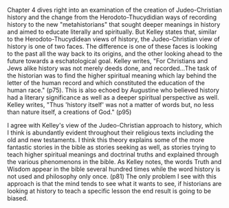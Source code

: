 Chapter 4 dives right into an examination of the creation of Judeo-Christian history and the change from the Herodoto-Thucydidian ways of recording history to the new "metahistorians" that sought deeper meanings in history and aimed to educate literally and spiritually. But Kelley states that, similar to the Herodoto-Thucydidean views of history, the Judeo-Christian view of history is one of two faces. The difference is one of these faces is looking to the past all the way back to its origins, and the other looking ahead to the future towards a eschatological goal. Kelley writes, "For Christians and Jews alike history was not merely deeds done, and recorded...The task of the historian was to find the higher spiritual meaning which lay behind the letter of the human record and which constituted the education of the human race." (p75). This is also echoed by Augustine who believed history had a literary significance as well as a deeper spiritual perspective as well. Kelley writes, "Thus 'history itself' was not a matter of words but, no less than nature itself, a creations of God." (p95)


I agree with Kelley's view of the Judeo-Christian approach to history, which I think is abundantly evident throughout their religious texts including the old and new testaments. I think this theory explains some of the more fantastic stories in the bible as stories seeking as well, as stories trying to teach higher spiritual meanings and doctrinal truths and explained through the various phenomenons in the bible. As Kelley notes, the words Truth and Wisdom appear in the bible several hundred times while the word history is not used and philosophy only once. (p81)
The only problem I see with this approach is that the mind tends to see what it wants to see, if historians are looking at history to teach a specific lesson the end result is going to be biased.  



